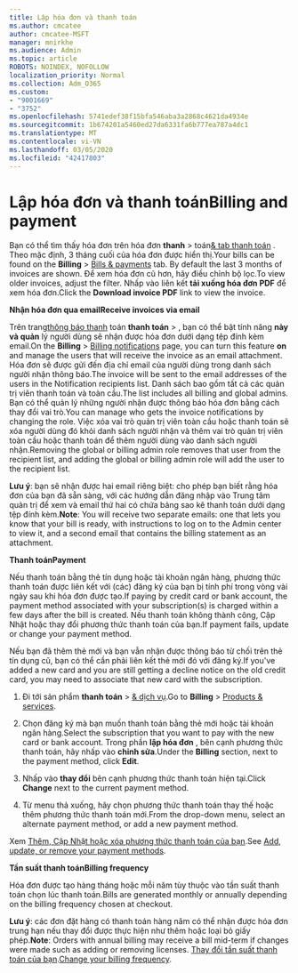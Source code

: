 ```yaml
---
title: Lập hóa đơn và thanh toán
ms.author: cmcatee
author: cmcatee-MSFT
manager: mnirkhe
ms.audience: Admin
ms.topic: article
ROBOTS: NOINDEX, NOFOLLOW
localization_priority: Normal
ms.collection: Adm_O365
ms.custom:
- "9001669"
- "3752"
ms.openlocfilehash: 5741edef38f15bfa546aba3a2868c4621da4934e
ms.sourcegitcommit: 1b674201a5460ed27da6331fa6b777ea787a4dc1
ms.translationtype: MT
ms.contentlocale: vi-VN
ms.lasthandoff: 03/05/2020
ms.locfileid: "42417803"
---
```

# <a name="billing-and-payment"></a><span data-ttu-id="3b8aa-102">Lập hóa đơn và thanh toán</span><span class="sxs-lookup"><span data-stu-id="3b8aa-102">Billing and payment</span></span>

<span data-ttu-id="3b8aa-103">Bạn có thể tìm thấy hóa đơn trên hóa đơn **thanh** > toán[& tab thanh toán](https://go.microsoft.com/fwlink/p/?linkid=848039) .  Theo mặc định, 3 tháng cuối của hóa đơn được hiển thị.</span><span class="sxs-lookup"><span data-stu-id="3b8aa-103">Your bills can be found on the **Billing** > [Bills & payments](https://go.microsoft.com/fwlink/p/?linkid=848039) tab.  By default the last 3 months of invoices are shown.</span></span>  <span data-ttu-id="3b8aa-104">Để xem hóa đơn cũ hơn, hãy điều chỉnh bộ lọc.</span><span class="sxs-lookup"><span data-stu-id="3b8aa-104">To view older invoices, adjust the filter.</span></span>  <span data-ttu-id="3b8aa-105">Nhấp vào liên kết **tải xuống hóa đơn PDF** để xem hóa đơn.</span><span class="sxs-lookup"><span data-stu-id="3b8aa-105">Click the **Download invoice PDF** link to view the invoice.</span></span>

<span data-ttu-id="3b8aa-106">**Nhận hóa đơn qua email**</span><span class="sxs-lookup"><span data-stu-id="3b8aa-106">**Receive invoices via email**</span></span>

<span data-ttu-id="3b8aa-107">Trên trang[thông báo thanh](https://go.microsoft.com/fwlink/p/?linkid=853212) toán **thanh toán** > , bạn có thể bật tính năng **này và quản** lý người dùng sẽ nhận được hóa đơn dưới dạng tệp đính kèm email.</span><span class="sxs-lookup"><span data-stu-id="3b8aa-107">On the **Billing** > [Billing notifications](https://go.microsoft.com/fwlink/p/?linkid=853212) page, you can turn this feature **on** and manage the users that will receive the invoice as an email attachment.</span></span> <span data-ttu-id="3b8aa-108">Hóa đơn sẽ được gửi đến địa chỉ email của người dùng trong danh sách người nhận thông báo.</span><span class="sxs-lookup"><span data-stu-id="3b8aa-108">The invoice will be sent to the email addresses of the users in the Notification recipients list.</span></span> <span data-ttu-id="3b8aa-109">Danh sách bao gồm tất cả các quản trị viên thanh toán và toàn cầu.</span><span class="sxs-lookup"><span data-stu-id="3b8aa-109">The list includes all billing and global admins.</span></span>  <span data-ttu-id="3b8aa-110">Bạn có thể quản lý những người nhận được thông báo hóa đơn bằng cách thay đổi vai trò.</span><span class="sxs-lookup"><span data-stu-id="3b8aa-110">You can manage who gets the invoice notifications by changing the role.</span></span>  <span data-ttu-id="3b8aa-111">Việc xóa vai trò quản trị viên toàn cầu hoặc thanh toán sẽ xóa người dùng đó khỏi danh sách người nhận và thêm vai trò quản trị viên toàn cầu hoặc thanh toán để thêm người dùng vào danh sách người nhận.</span><span class="sxs-lookup"><span data-stu-id="3b8aa-111">Removing the global or billing admin role removes that user from the recipient list, and adding the global or billing admin role will add the user to the recipient list.</span></span>

<span data-ttu-id="3b8aa-112">**Lưu ý**: bạn sẽ nhận được hai email riêng biệt: cho phép bạn biết rằng hóa đơn của bạn đã sẵn sàng, với các hướng dẫn đăng nhập vào Trung tâm quản trị để xem và email thứ hai có chứa bảng sao kê thanh toán dưới dạng tệp đính kèm.</span><span class="sxs-lookup"><span data-stu-id="3b8aa-112">**Note**: You will receive two separate emails: one that lets you know that your bill is ready, with instructions to log on to the Admin center to view it, and a second email that contains the billing statement as an attachment.</span></span>

<span data-ttu-id="3b8aa-113">**Thanh toán**</span><span class="sxs-lookup"><span data-stu-id="3b8aa-113">**Payment**</span></span>

<span data-ttu-id="3b8aa-114">Nếu thanh toán bằng thẻ tín dụng hoặc tài khoản ngân hàng, phương thức thanh toán được liên kết với (các) đăng ký của bạn bị tính phí trong vòng vài ngày sau khi hóa đơn được tạo.</span><span class="sxs-lookup"><span data-stu-id="3b8aa-114">If paying by credit card or bank account, the payment method associated with your subscription(s) is charged within a few days after the bill is created.</span></span>  <span data-ttu-id="3b8aa-115">Nếu thanh toán không thành công, Cập Nhật hoặc thay đổi phương thức thanh toán của bạn.</span><span class="sxs-lookup"><span data-stu-id="3b8aa-115">If payment fails, update or change your payment method.</span></span> 

<span data-ttu-id="3b8aa-116">Nếu bạn đã thêm thẻ mới và bạn vẫn nhận được thông báo từ chối trên thẻ tín dụng cũ, bạn có thể cần phải liên kết thẻ mới đó với đăng ký.</span><span class="sxs-lookup"><span data-stu-id="3b8aa-116">If you've added a new card and you are still getting a decline notice on the old credit card, you may need to associate that new card with the subscription.</span></span>

1. <span data-ttu-id="3b8aa-117">Đi tới sản phẩm **thanh toán** > [& dịch vụ](https://go.microsoft.com/fwlink/p/?linkid=842054).</span><span class="sxs-lookup"><span data-stu-id="3b8aa-117">Go to **Billing** > [Products & services](https://go.microsoft.com/fwlink/p/?linkid=842054).</span></span>

2. <span data-ttu-id="3b8aa-118">Chọn đăng ký mà bạn muốn thanh toán bằng thẻ mới hoặc tài khoản ngân hàng.</span><span class="sxs-lookup"><span data-stu-id="3b8aa-118">Select the subscription that you want to pay with the new card or bank account.</span></span> <span data-ttu-id="3b8aa-119">Trong phần **lập hóa đơn** , bên cạnh phương thức thanh toán, hãy nhấp vào **chỉnh sửa**.</span><span class="sxs-lookup"><span data-stu-id="3b8aa-119">Under the **Billing** section, next to the payment method, click **Edit**.</span></span>

3. <span data-ttu-id="3b8aa-120">Nhấp vào **thay đổi** bên cạnh phương thức thanh toán hiện tại.</span><span class="sxs-lookup"><span data-stu-id="3b8aa-120">Click **Change** next to the current payment method.</span></span>

4. <span data-ttu-id="3b8aa-121">Từ menu thả xuống, hãy chọn phương thức thanh toán thay thế hoặc thêm phương thức thanh toán mới.</span><span class="sxs-lookup"><span data-stu-id="3b8aa-121">From the drop-down menu, select an alternate payment method, or add a new payment method.</span></span>

<span data-ttu-id="3b8aa-122">Xem [Thêm, Cập Nhật hoặc xóa phương thức thanh toán của bạn](https://go.microsoft.com/fwlink/?linkid=2118133).</span><span class="sxs-lookup"><span data-stu-id="3b8aa-122">See [Add, update, or remove your payment methods](https://go.microsoft.com/fwlink/?linkid=2118133).</span></span>

<span data-ttu-id="3b8aa-123">**Tần suất thanh toán**</span><span class="sxs-lookup"><span data-stu-id="3b8aa-123">**Billing frequency**</span></span>

<span data-ttu-id="3b8aa-124">Hóa đơn được tạo hàng tháng hoặc mỗi năm tùy thuộc vào tần suất thanh toán chọn lúc thanh toán.</span><span class="sxs-lookup"><span data-stu-id="3b8aa-124">Bills are generated monthly or annually depending on the billing frequency chosen at checkout.</span></span>  

<span data-ttu-id="3b8aa-125">**Lưu ý**: các đơn đặt hàng có thanh toán hàng năm có thể nhận được hóa đơn trung hạn nếu thay đổi được thực hiện như thêm hoặc loại bỏ giấy phép.</span><span class="sxs-lookup"><span data-stu-id="3b8aa-125">**Note**: Orders with annual billing may receive a bill mid-term if changes were made such as adding or removing licenses.</span></span>  <span data-ttu-id="3b8aa-126">[Thay đổi tần suất thanh toán của bạn](https://go.microsoft.com/fwlink/?linkid=2119148).</span><span class="sxs-lookup"><span data-stu-id="3b8aa-126">[Change your billing frequency](https://go.microsoft.com/fwlink/?linkid=2119148).</span></span>
